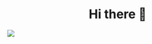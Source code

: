 <h1 style="text-align:center;"> Hi there 👋 </h1>

<img src="https://media-exp1.licdn.com/dms/image/C5616AQHzWX5SZLs22Q/profile-displaybackgroundimage-shrink_350_1400/0/1645400603943?e=1653523200&v=beta&t=xeVFN-ZbTkKQtQm9zdXh4Ga_0kDHgiGd0e8Ne--OImY"/>
